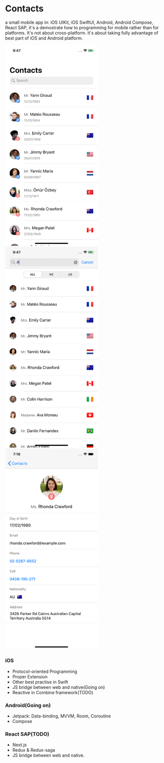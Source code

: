 # Contacts
 a small mobile app in: iOS UIKit, iOS SwiftUI, Android, Android Compose, React SAP, it's a demostrate how to programming for mobile rather than for platforms. It's not about cross-platform. it's about taking fully advantage of best part of iOS and Android platform.
 

<p float="left">
 <img src="/Design/ios-screenshot/home.png" width="300">
 
 <img src="/Design/ios-screenshot/search.png" width="300">
 
 <img src="/Design/ios-screenshot/detail.png" width="300">
</p>

### iOS

* Protocol-oriented Programming
* Proper Extension
* Other best practise in Swift
* JS bridge between web and native(Going on)
* Reactive in Combine framework(TODO)

### Android(Going on)

* Jetpack: Data-binding, MVVM, Room, Coroutine
* Compose

### React SAP(TODO)

* Next.js
* Redux & Redux-saga
* JS bridge between web and native.

